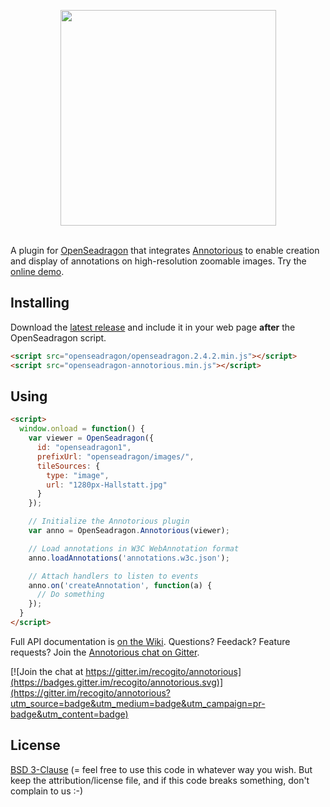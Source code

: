 <p align="center">
  <img width="345" src="https://raw.githubusercontent.com/recogito/annotorious-openseadragon/master/annotorious-osd-logo.png" />
  <br/><br/>
</p>

A plugin for [OpenSeadragon](https://openseadragon.github.io/) that integrates [Annotorious](https://github.com/recogito/annotorious)
to enable creation and display of annotations on high-resolution zoomable images. Try the [online demo](https://recogito.github.io/annotorious-openseadragon/).

## Installing

Download the [latest release](https://github.com/recogito/annotorious-openseadragon/releases/latest)
and include it in your web page __after__ the OpenSeadragon script.

```html
<script src="openseadragon/openseadragon.2.4.2.min.js"></script>
<script src="openseadragon-annotorious.min.js"></script>
```

## Using

```html
<script>
  window.onload = function() {
    var viewer = OpenSeadragon({
      id: "openseadragon1",
      prefixUrl: "openseadragon/images/",
      tileSources: {
        type: "image",
        url: "1280px-Hallstatt.jpg"
      }
    });

    // Initialize the Annotorious plugin
    var anno = OpenSeadragon.Annotorious(viewer);

    // Load annotations in W3C WebAnnotation format
    anno.loadAnnotations('annotations.w3c.json');

    // Attach handlers to listen to events
    anno.on('createAnnotation', function(a) {
      // Do something
    });
  }
</script>
```

Full API documentation is [on the Wiki](https://github.com/recogito/annotorious-openseadragon/wiki). Questions? Feedack? Feature requests? Join the [Annotorious chat on Gitter](https://gitter.im/recogito/annotorious).

[![Join the chat at https://gitter.im/recogito/annotorious](https://badges.gitter.im/recogito/annotorious.svg)](https://gitter.im/recogito/annotorious?utm_source=badge&utm_medium=badge&utm_campaign=pr-badge&utm_content=badge)

## License

[BSD 3-Clause](LICENSE) (= feel free to use this code in whatever way
you wish. But keep the attribution/license file, and if this code
breaks something, don't complain to us :-)


